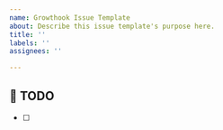 ```yaml
---
name: Growthook Issue Template
about: Describe this issue template's purpose here.
title: ''
labels: ''
assignees: ''

---
```


## 📌 TODO
- [ ]
